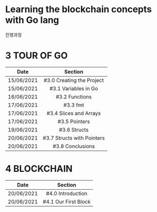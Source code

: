 # Learning the blockchain concepts with Go lang

진행과정 

# 3 TOUR OF GO
|   Date   |  Section  |
| :------: |:------:|
|15/06/2021| #3.0 Creating the Project |
|15/06/2021| #3.1 Variables in Go |
|16/06/2021| #3.2 Functions |
|17/06/2021| #3.3 fmt |
|17/06/2021|#3.4 Slices and Arrays|
|17/06/2021|#3.5 Pointers|
|19/06/2021|#3.6 Structs|
|20/06/2021|#3.7 Structs with Pointers|
|20/06/2021|#3.8 Conclusions|

# 4 BLOCKCHAIN
|   Date   |  Section  |
| :------: |:------:|
|20/06/2021|#4.0 Introduction|
|20/06/2021|#4.1 Our First Block|